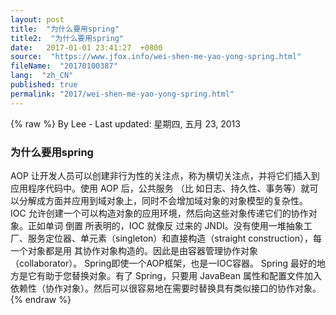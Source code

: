 ```yaml
---
layout: post
title:  "为什么要用spring"
title2:  "为什么要用spring"
date:   2017-01-01 23:41:27  +0800
source:  "https://www.jfox.info/wei-shen-me-yao-yong-spring.html"
fileName:  "20170100387"
lang:  "zh_CN"
published: true
permalink: "2017/wei-shen-me-yao-yong-spring.html"
---
```

{% raw %}
By Lee - Last updated: 星期四, 五月 23, 2013

### **为什么要用spring**

AOP 让开发人员可以创建非行为性的关注点，称为横切关注点，并将它们插入到应用程序代码中。使用 AOP 后，公共服务   （比 如日志、持久性、事务等）就可以分解成方面并应用到域对象上，同时不会增加域对象的对象模型的复杂性。 
IOC 允许创建一个可以构造对象的应用环境，然后向这些对象传递它们的协作对象。正如单词 倒置 所表明的，IOC 就像反      过来的 JNDI。没有使用一堆抽象工厂、服务定位器、单元素（singleton）和直接构造（straight construction），每一个对象都是用     其协作对象构造的。因此是由容器管理协作对象（collaborator）。 
Spring即使一个AOP框架，也是一IOC容器。 Spring 最好的地方是它有助于您替换对象。有了 Spring，只要用 JavaBean 属性和配置文件加入依赖性（协作对象）。然后可以很容易地在需要时替换具有类似接口的协作对象。
{% endraw %}
